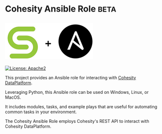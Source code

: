 # Cohesity Ansible Role <small>BETA</small>

![](assets/images/cohesity_ansible.png)
---
[![License: Apache2](https://img.shields.io/hexpm/l/plug.svg?style=popout)](https://github.com/cohesity/cohesity-ansible-role/blob/master/LICENSE)

This project provides an Ansible role for interacting with [Cohesity DataPlatform](https://www.cohesity.com/products/data-platform).

Leveraging Python, this Ansible role can be used on Windows, Linux, or MacOS.

It includes modules, tasks, and example plays that are useful for automating common tasks in your environment.

The Cohesity Ansible Role employs Cohesity's REST API to interact with Cohesity DataPlatform.

